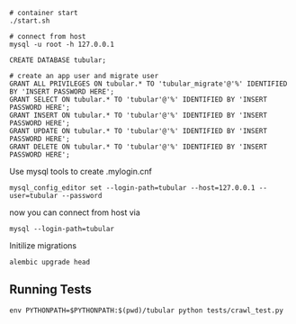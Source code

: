 ````
# container start
./start.sh

# connect from host
mysql -u root -h 127.0.0.1

CREATE DATABASE tubular;

# create an app user and migrate user
GRANT ALL PRIVILEGES ON tubular.* TO 'tubular_migrate'@'%' IDENTIFIED BY 'INSERT PASSWORD HERE';
GRANT SELECT ON tubular.* TO 'tubular'@'%' IDENTIFIED BY 'INSERT PASSWORD HERE';
GRANT INSERT ON tubular.* TO 'tubular'@'%' IDENTIFIED BY 'INSERT PASSWORD HERE';
GRANT UPDATE ON tubular.* TO 'tubular'@'%' IDENTIFIED BY 'INSERT PASSWORD HERE';
GRANT DELETE ON tubular.* TO 'tubular'@'%' IDENTIFIED BY 'INSERT PASSWORD HERE';
````

Use mysql tools to create .mylogin.cnf
````
mysql_config_editor set --login-path=tubular --host=127.0.0.1 --user=tubular --password
````

now you can connect from host via
````
mysql --login-path=tubular
````


Initilize migrations
````
alembic upgrade head
````
## Running Tests
````
env PYTHONPATH=$PYTHONPATH:$(pwd)/tubular python tests/crawl_test.py
````